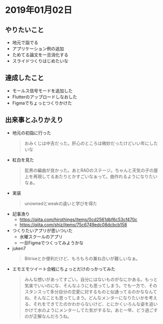 # 2019年01月02日

## やりたいこと

- 地元で詣でる
- アプリケーション例の追加
- ためてる論文を一旦消化する
- スライドつくりはじめたいな

## 達成したこと

- モールス信号モードを追加した
- Flutterのアップロードしなおした
- Figmaでちょっとつくりかけた

## 出来事とふりかえり

- 地元の初詣に行った
  > おみくじは中吉だった。肝心のところは微妙だったけどいい年にしたいな
- 紅白を見た  
  > 髭男の編曲が良かった。あとRADのステージ。ちゃんと天気の子の屋上を再現してるあたりとかすごいなぁって。曲作れるようになりたいなぁ。
- 実装
  > unownedとweakの違いと学びを得た
- 記事漁り
  - https://qiita.com/hirothings/items/0cd2561dbf6c53cf470c
  - https://qiita.com/shiz/items/75c6749edc08dcbcb158
- つくりたいアプリが思いついた
  - 水曜スクールのアプリ
  - 一旦Figmaでつくってみようかな
- juken7
  > Bitriseとか便利だけど、もろもろの兼ね合いが難しいなぁ。
- エモエモツイート合戦にちょっとだけのっかってみた
  > みんな想いがあってすごい。自分にはないものがなにかある。もっと気楽でいいのにな、そんなふうにも思ってしまう。でも一方で、そのスタンスって多分自分の恋愛に対するものと似通ってるのかななんてね、そんなことも思ってしまう。どんなメンターになりたいかを考える、それをできてたのかわからないけど、とにかくいろんな姿を追いかけて水のようにメンターしてた気がするな。あと一年、どう過ごすのが正解なんだろうね。
